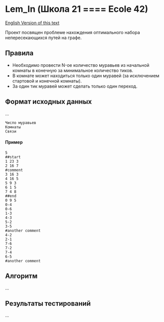 # Lem_In (Школа 21 ==== Ecole 42)
[English Version of this text](README.md)

Проект посвящен проблеме нахождения оптимального набора непересекающихся путей на графе.
## Правила
* Необходимо провести N-ое количество муравьев из начальной комнаты в конечную за минимальное количество тиков.
* В комнате может находиться только один муравей (за исключением стартовой и конечной комнаты).
* За один тик муравей может сделать только один переход.

## Формат исходных данных
...
```
Число муравьев  
Комнаты  
Связи
```

#### Пример
```
5  
##start  
1 23 3  
2 16 7  
#comment  
3 16 3  
4 16 5  
5 9 3  
6 1 5  
7 4 8  
##end  
0 9 5  
0-4  
0-6  
1-3  
4-3  
5-2  
3-5  
#another comment  
4-2  
2-1  
7-6  
7-2  
7-4  
6-5  
#another comment
```

## Алгоритм
...

## Результаты тестирований
...
